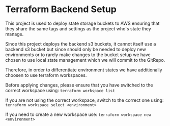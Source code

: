 # Terraform Backend Setup

This project is used to deploy state storage buckets to AWS ensuring that they share the same tags and settings as the
project who's state they manage.

Since this project deploys the backend s3 buckets, it cannot itself use a backend s3 bucket but since should only be
needed to deploy new environments or to rarely make changes to the bucket setup we have chosen to use local state
management which we will commit to the GitRepo.

Therefore, in order to differentiate environment states we have additionally choosen to use terraform workspaces.

Before applying changes, please ensure that you have switched to the correct workspace using:
`terraform workspace list`

If you are not using the correct workspace, switch to the correct one using:
`terraform workspace select <environment>`

If you need to create a new workspace use:
`terraform workspace new <environment>`